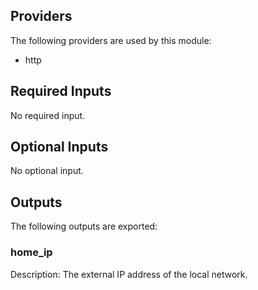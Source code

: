 ## Providers

The following providers are used by this module:

- http

## Required Inputs

No required input.

## Optional Inputs

No optional input.

## Outputs

The following outputs are exported:

### home\_ip

Description: The external IP address of the local network.

